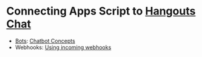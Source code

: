 # Connecting Apps Script to [Hangouts Chat](https://developers.google.com/hangouts/chat/)

- [Bots](/Bot): [Chatbot Concepts](https://developers.google.com/hangouts/chat/concepts/bots)
- Webhooks: [Using incoming webhooks](https://developers.google.com/hangouts/chat/how-tos/webhooks)
